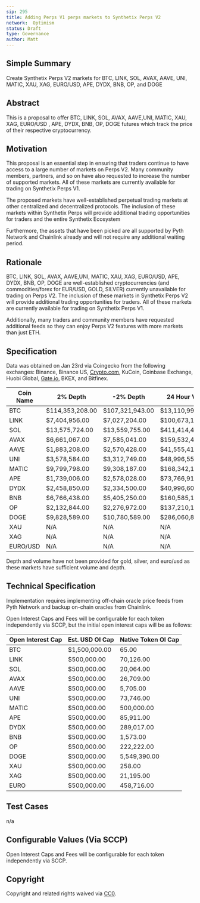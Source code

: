```yaml
---
sip: 295
title: Adding Perps V1 perps markets to Synthetix Perps V2
network:  Optimism
status: Draft
type: Governance
author: Matt
---
```


## Simple Summary

Create Synthetix Perps V2 markets for BTC, LINK, SOL, AVAX, AAVE, UNI, MATIC, XAU, XAG, EURO/USD, APE, DYDX, BNB, OP, and DOGE

## Abstract

This is a proposal to offer BTC, LINK, SOL, AVAX, AAVE,UNI, MATIC, XAU, XAG, EURO/USD , APE, DYDX, BNB, OP, DOGE futures which track the price of their respective cryptocurrency.

## Motivation

This proposal is an essential step in ensuring that traders continue to have access to a large number of markets on Perps V2. Many community members, partners, and so on have also requested to increase the number of supported markets. All of these markets are currently available for trading on Synthetix Perps V1.

The proposed markets have well-established perpetual trading markets at other centralized and decentralized protocols. The inclusion of these markets within Synthetix Perps will provide additional trading opportunities for traders and the entire Synthetix Ecosystem

Furthermore, the assets that have been picked are all supported by Pyth Network and Chainlink already and will not require any additional waiting period. 

## Rationale

BTC, LINK, SOL, AVAX, AAVE,UNI, MATIC, XAU, XAG, EURO/USD, APE, DYDX, BNB, OP, DOGE are well-established cryptocurrencies (and commodities/forex for EUR/USD, GOLD, SILVER) currently unavailable for trading on Perps V2. The inclusion of these markets in Synthetix Perps V2 will provide additional trading opportunities for traders. All of these markets are currently available for trading on Synthetix Perps V1.

Additionally, many traders and community members have requested additional feeds so they can enjoy Perps V2 features with more markets than just ETH.

## Specification

Data was obtained on Jan 23rd via Coingecko from the following exchanges: Binance, Binance US, [Crypto.com](http://Crypto.com), KuCoin, Coinbase Exchange, Huobi Global, [Gate.io](http://Gate.io), BKEX, and Bitfinex.

| Coin Name | 2% Depth        | -2% Depth       | 24 Hour Volume     |   |
|-----------|-----------------|-----------------|--------------------|---|
| BTC       | $114,353,208.00 | $107,321,943.00 | $13,110,990,366.00 |   |
| LINK      |   $7,404,956.00 |   $7,027,204.00 |    $100,673,147.00 |   |
| SOL       |  $13,575,724.00 |  $13,559,755.00 |    $411,414,429.00 |   |
| AVAX      |   $6,661,067.00 |   $7,585,041.00 |    $159,532,471.00 |   |
| AAVE      |   $1,883,208.00 |   $2,570,428.00 |     $41,555,412.00 |   |
| UNI       |   $3,578,584.00 |   $3,312,749.00 |     $48,996,551.00 |   |
| MATIC     |   $9,799,798.00 |   $9,308,187.00 |    $168,342,133.00 |   |
| APE       |   $1,739,006.00 |   $2,578,028.00 |     $73,766,918.00 |   |
| DYDX      |   $2,458,850.00 |   $2,334,500.00 |     $40,996,600.00 |   |
| BNB       |   $6,766,438.00 |   $5,405,250.00 |    $160,585,163.00 |   |
| OP        |   $2,132,844.00 |   $2,276,972.00 |    $137,210,101.00 |   |
| DOGE      |   $9,828,589.00 |  $10,780,589.00 |    $286,060,848.00 |   |
| XAU       | N/A             | N/A             | N/A                |   |
| XAG       | N/A             | N/A             | N/A                |   |
| EURO/USD  | N/A             | N/A             | N/A                |   |

Depth and volume have not been provided for gold, silver, and euro/usd as these markets have sufficient volume and depth.

## Technical Specification

Implementation requires implementing off-chain oracle price feeds from Pyth Network and backup on-chain oracles from Chainlink.

Open Interest Caps and Fees will be configurable for each token independently via SCCP, but the initial open interest caps will be as follows:

| Open Interest Cap | Est. USD OI Cap        | Native Token OI Cap |
|-------------------|---------------|---------------------|
| BTC               | $1,500,000.00 |               65.00 |
| LINK              |   $500,000.00 |           70,126.00 |
| SOL               |   $500,000.00 |           20,064.00 |
| AVAX              |   $500,000.00 |           26,709.00 |
| AAVE              |   $500,000.00 |            5,705.00 |
| UNI               |   $500,000.00 |           73,746.00 |
| MATIC             |   $500,000.00 |          500,000.00 |
| APE               |   $500,000.00 |           85,911.00 |
| DYDX              |   $500,000.00 |          289,017.00 |
| BNB               |   $500,000.00 |            1,573.00 |
| OP                |   $500,000.00 |          222,222.00 |
| DOGE              |   $500,000.00 |        5,549,390.00 |
| XAU               |   $500,000.00 |              258.00 |
| XAG               |   $500,000.00 |           21,195.00 |
| EURO              |   $500,000.00 |          458,716.00 |


## Test Cases

n/a

## Configurable Values (Via SCCP)

Open Interest Caps and Fees will be configurable for each token independently via SCCP.

## Copyright

Copyright and related rights waived via [CC0](https://creativecommons.org/publicdomain/zero/1.0/).

